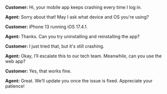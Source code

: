 **Customer:** Hi, your mobile app keeps crashing every time I log in.

**Agent:** Sorry about that! May I ask what device and OS you're using?

**Customer:** iPhone 13 running iOS 17.4.1.

**Agent:** Thanks. Can you try uninstalling and reinstalling the app?

**Customer:** I just tried that, but it's still crashing.

**Agent:** Okay, I’ll escalate this to our tech team. Meanwhile, can you use the web app?

**Customer:** Yes, that works fine.

**Agent:** Great. We’ll update you once the issue is fixed. Appreciate your patience!
